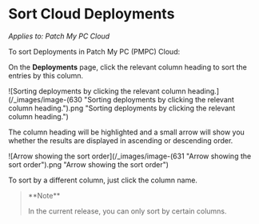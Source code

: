 # Sort Cloud Deployments

_Applies to: Patch My PC Cloud_

To sort Deployments in Patch My PC (PMPC) Cloud:

On the **Deployments** page, click the relevant column heading to sort the entries by this column.

![Sorting deployments by clicking the relevant column heading.](/_images/image-(630 "Sorting deployments by clicking the relevant column heading.").png "Sorting deployments by clicking the relevant column heading.")

The column heading will be highlighted and a small arrow will show you whether the results are displayed in ascending or descending order.

![Arrow showing the sort order](/_images/image-(631 "Arrow showing the sort order").png "Arrow showing the sort order")

To sort by a different column, just click the column name.

<blockquote class="wp-block-quote">
<p>**Note**</p>
<p>In the current release, you can only sort by certain columns.</p>
</blockquote>